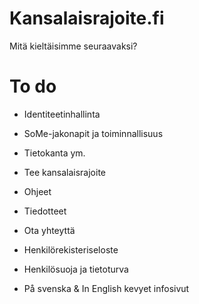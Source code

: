 # Kansalaisrajoite.fi

Mitä kieltäisimme seuraavaksi?

# To do

- Identiteetinhallinta
- SoMe-jakonapit ja toiminnallisuus
- Tietokanta ym.

- Tee kansalaisrajoite
- Ohjeet
- Tiedotteet
- Ota yhteyttä
- Henkilörekisteriseloste
- Henkilösuoja ja tietoturva
- På svenska & In English kevyet infosivut
